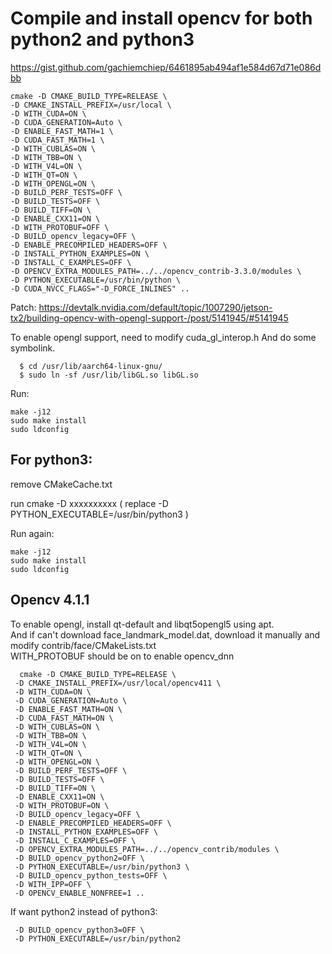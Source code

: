 
# Compile and install opencv for both python2 and python3
   
https://gist.github.com/gachiemchiep/6461895ab494af1e584d67d71e086dbb   

    cmake -D CMAKE_BUILD_TYPE=RELEASE \
    -D CMAKE_INSTALL_PREFIX=/usr/local \
    -D WITH_CUDA=ON \
    -D CUDA_GENERATION=Auto \
    -D ENABLE_FAST_MATH=1 \
    -D CUDA_FAST_MATH=1 \
    -D WITH_CUBLAS=ON \
    -D WITH_TBB=ON \
    -D WITH_V4L=ON \
    -D WITH_QT=ON \
    -D WITH_OPENGL=ON \
    -D BUILD_PERF_TESTS=OFF \
    -D BUILD_TESTS=OFF \
    -D BUILD_TIFF=ON \
    -D ENABLE_CXX11=ON \
    -D WITH_PROTOBUF=OFF \
    -D BUILD_opencv_legacy=OFF \
    -D ENABLE_PRECOMPILED_HEADERS=OFF \
    -D INSTALL_PYTHON_EXAMPLES=ON \
    -D INSTALL_C_EXAMPLES=OFF \
    -D OPENCV_EXTRA_MODULES_PATH=../../opencv_contrib-3.3.0/modules \
    -D PYTHON_EXECUTABLE=/usr/bin/python \
    -D CUDA_NVCC_FLAGS="-D_FORCE_INLINES" ..

Patch:
   https://devtalk.nvidia.com/default/topic/1007290/jetson-tx2/building-opencv-with-opengl-support-/post/5141945/#5141945     
   
   To enable opengl support, need to modify cuda_gl_interop.h
   And do some symbolink.
   
      $ cd /usr/lib/aarch64-linux-gnu/
      $ sudo ln -sf /usr/lib/libGL.so libGL.so

Run:

    make -j12
    sudo make install
    sudo ldconfig


## For python3:

remove CMakeCache.txt

run cmake -D xxxxxxxxxx ( replace -D PYTHON_EXECUTABLE=/usr/bin/python3 )

Run again:

    make -j12
    sudo make install
    sudo ldconfig


## Opencv 4.1.1
To enable opengl, install qt-default and libqt5opengl5 using apt.   
And if can't download face_landmark_model.dat, download it manually and modify contrib/face/CMakeLists.txt   
WITH_PROTOBUF should be on to enable opencv_dnn   


      cmake -D CMAKE_BUILD_TYPE=RELEASE \
     -D CMAKE_INSTALL_PREFIX=/usr/local/opencv411 \
     -D WITH_CUDA=ON \
     -D CUDA_GENERATION=Auto \
     -D ENABLE_FAST_MATH=ON \
     -D CUDA_FAST_MATH=ON \
     -D WITH_CUBLAS=ON \
     -D WITH_TBB=ON \
     -D WITH_V4L=ON \
     -D WITH_QT=ON \
     -D WITH_OPENGL=ON \
     -D BUILD_PERF_TESTS=OFF \
     -D BUILD_TESTS=OFF \
     -D BUILD_TIFF=ON \
     -D ENABLE_CXX11=ON \
     -D WITH_PROTOBUF=ON \
     -D BUILD_opencv_legacy=OFF \
     -D ENABLE_PRECOMPILED_HEADERS=OFF \
     -D INSTALL_PYTHON_EXAMPLES=OFF \
     -D INSTALL_C_EXAMPLES=OFF \
     -D OPENCV_EXTRA_MODULES_PATH=../../opencv_contrib/modules \
     -D BUILD_opencv_python2=OFF \
     -D PYTHON_EXECUTABLE=/usr/bin/python3 \
     -D BUILD_opencv_python_tests=OFF \
     -D WITH_IPP=OFF \
     -D OPENCV_ENABLE_NONFREE=1 ..
     
   If want python2 instead of python3:
   
     -D BUILD_opencv_python3=OFF \
     -D PYTHON_EXECUTABLE=/usr/bin/python2
      
